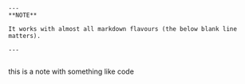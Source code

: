 ```
---
**NOTE**

It works with almost all markdown flavours (the below blank line matters).

---
```
> ```
this is a note with something like code 








